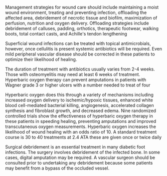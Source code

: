 Management strategies for wound care should include maintaining a moist wound environment, treating and preventing infection, offloading the affected area, debridement of necrotic tissue and biofilm, maximization of perfusion, nutrition and oxygen delivery. Offloading strategies include debridement of calluses, padding, orthotics, therapeutic footwear, walking boots, total contact casts, and Achille's tendon lengthening

Superficial wound infections can be treated with topical antimicrobials, however, once cellulitis is present systemic antibiotics will be required. Even mild peripheral vascular disease should be corrected in these patients to optimize their likelihood of healing.

The duration of treatment with antibiotics usually varies from 2-4 weeks. Those with osteomyelitis may need at least 6 weeks of treatment. Hyperbaric oxygen therapy can prevent amputations in patients with Wagner grade 3 or higher ulcers with a number needed to treat of four

Hyperbaric oxygen does this through a variety of mechanisms including increased oxygen delivery to ischemic/hypoxic tissues, enhanced white blood cell-mediated bacterial killing, angiogenesis, accelerated collagen synthesis and fibroblast growth, and decreased edema. Nine randomized controlled trials show the effectiveness of hyperbaric oxygen therapy in these patients in speeding healing, preventing amputations and improved transcutaneous oxygen measurements. Hyperbaric oxygen increases the likelihood of wound healing with an odds ratio of 10. A standard treatment course is 30 to 40 treatments at 2.4 ATA these are given once or twice daily

Surgical debridement is an essential treatment in many diabetic foot infections. The surgery involves debridement of the infected bone. In some cases, digital amputation may be required. A vascular surgeon should be consulted prior to undertaking any debridement because some patients may benefit from a bypass of the occluded vessel.